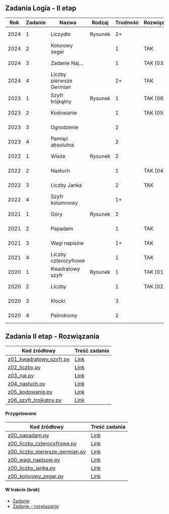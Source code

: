 ## Zadania Logia - II etap

| Rok  | Zadanie | Nazwa                     | Rodzaj   | Trudność | Rozwiązane? | Link                                               | UWAGI |
|------|---------|---------------------------|----------|----------|-------------|----------------------------------------------------|-------|
| 2024 | 1       | Liczydło                  | Rysunek  | 2+       |             | [Zadanie 1/2024](e2/2024/z1.pdf)                   |       |
| 2024 | 2       | Kolorowy zegar            |          | 1        | TAK         | [Zadanie 2/2024](e2/2024/z2_kolorowy_zegar.pdf)                         |       |
| 2024 | 3       | Zadanie Naj…              |          | 1        | TAK [03]    | [Zadanie 3/2024](e2/2024/z3_naj.pdf)               |       |
| 2024 | 4       | Liczby pierwsze Germian   |          | 2+       | TAK         | [Zadanie 4/2024](e2/2024/z4_liczby_pierwsze_germian.pdf) |       |
| 2023 | 1       | Szyfr trójkątny           | Rysunek  | 1        | TAK [06]    | [Zadanie 1/2023](e2/2023/z1_szyfr_trojkatny.pdf)   |       |
| 2023 | 2       | Kodowanie                 |          | 1        | TAK [05]    | [Zadanie 2/2023](e2/2023/z2_kodowanie.pdf)         |       |
| 2023 | 3       | Ogrodzenie                |          | 2        |             | [Zadanie 3/2023](e2/2023/z3.pdf)                   |       |
| 2023 | 4       | Pamięć absolutna          |          | 2        |             | [Zadanie 4/2023](e2/2023/z4.pdf)                   |       |
| 2022 | 1       | Wieże                     | Rysunek  | 2        |             | [Zadanie 1/2022](e2/2022/z1.pdf)                   |       |
| 2022 | 2       | Nasłuch                   |          | 1        | TAK [04]    | [Zadanie 2/2022](e2/2022/z2_nasluch.pdf)           |       |
| 2022 | 3       | Liczby Janka              |          | 2        | TAK         | [Zadanie 3/2022](e2/2022/z3_liczby_janka.pdf)      |       |
| 2022 | 4       | Szyfr kolumnowy           |          | 1+       |             | [Zadanie 4/2022](e2/2022/z4.pdf)                   |       |
| 2021 | 1       | Góry                      | Rysunek  | 2        |             | [Zadanie 1/2021](e2/2021/z1.pdf)                   |       |
| 2021 | 2       | Papadam                   |          | 1        | TAK         | [Zadanie 2/2021](e2/2021/z2.pdf)                   |       |
| 2021 | 3       | Wagi napisów              |          | 1+       | TAK         | [Zadanie 3/2021](e2/2021/z3_wagi_napisow.pdf)      |       |
| 2021 | 4       | Liczby czterocyfrowe      |          | 1        | TAK         | [Zadanie 4/2021](e2/2021/z4_liczby_czterocyfrowe.pdf) |       |
| 2020 | 1       | Kwadratowy szyfr          | Rysunek  | 1        | TAK [01]    | [Zadanie 1/2020](e2/2020/z1_kwadratowy_szyfr.pdf)  |       |
| 2020 | 2       | Liczby                    |          | 1        | TAK [02]    | [Zadanie 2/2020](e2/2020/z2_liczby.pdf)            |       |
| 2020 | 3       | Klocki                    |          | 3        |             | [Zadanie 3/2020](e2/2020/z3.pdf)                   |       |
| 2020 | 4       | Palindromy                |          | 2        |             | [Zadanie 4/2020](e2/2020/z4.pdf)                   |       |


## Zadania II etap - Rozwiązania  
| Kod źródłowy                                                      | Treść zadania |
|-------------------------------------------------------------------|---------------|
| [z01_kwadratowy_szyfr.py](../Rozwiazania/z01_kwadratowy_szyfr.py) | [Link](e2/2020/z1_kwadratowy_szyfr.pdf)      |
| [z02_liczby.py](../Rozwiazania/z02_liczby.py)                     | [Link](e2/2020/z2_liczby.pdf)      |
| [z03_naj.py](../Rozwiazania/z03_naj.py)                           | [Link](e2/2024/z3_naj.pdf)      |
| [z04_nasłuch.py](../Rozwiazania/z04_nasłuch.py)                   | [Link](e2/2022/z2_nasluch.pdf)      |
| [z05_kodowanie.py](../Rozwiazania/z05_kodowanie.py)               | [Link](e2/2023/z2_kodowanie.pdf)      |
| [z06_szyfr_trojkatny.py](../Rozwiazania/z06_szyfr_trojkatny.py)   | [Link](e2/2023/z1_szyfr_trojkatny.pdf) |

#### Przygotowane

| Kod źródłowy                                                                    | Treść zadania |
|---------------------------------------------------------------------------------|----------|
| [z00_papadam.py](../Rozwiazania/z00_papadam.py)                                 | [Link](e2/2021/z2_papadam.pdf) |
| [z00_liczby_czterocyfrowe.py](../Rozwiazania/z00_liczby_czterocyfrowe.py)       | [Link](e2/2021/z4_liczby_czterocyfrowe.pdf) |
| [z00_liczby_pierwsze_germian.py](../Rozwiazania/z00_liczby_pierwsze_germian.py) | [Link](e2/2024/z4_liczby_pierwsze_germian.pdf) |
| [z00_wagi_napisow.py](../Rozwiazania/z00_wagi_napisow.py)                       | [Link](e2/2024/z4_liczby_pierwsze_germian.pdf) |
| [z00_liczby_janka.py](../Rozwiazania/z00_liczby_janka.py)                       | [Link](e2/2022/z3_liczby_janka.pdf) |
| [z00_kolorowy_zegar.py](../Rozwiazania/z00_kolorowy_zegar.py)                   | [Link](e2/2024/z2_kolorowy_zegar.pdf)| 

#### W trakcie (brak)
- [Zadanie](e2/.pdf)  
- [Zadanie - rozwiązanie](../Rozwiazania/.py)



